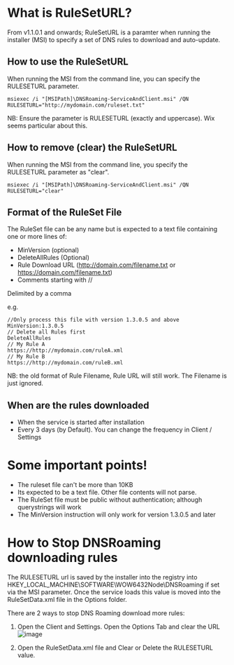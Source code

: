 # What is RuleSetURL?

From v1.1.0.1 and onwards; RuleSetURL is a paramter when running the installer (MSI) to specify a set of DNS rules to download and auto-update.

## How to use the RuleSetURL

When running the MSI from the command line, you can specify the RULESETURL parameter.
```
msiexec /i "[MSIPath]\DNSRoaming-ServiceAndClient.msi" /QN RULESETURL="http://mydomain.com/ruleset.txt"
```

NB: Ensure the parameter is RULESETURL (exactly and uppercase). Wix seems particular about this.

## How to remove (clear) the RuleSetURL

When running the MSI from the command line, you specify the RULESETURL parameter as "clear".
```
msiexec /i "[MSIPath]\DNSRoaming-ServiceAndClient.msi" /QN RULESETURL="clear"
```

## Format of the RuleSet File

The RuleSet file can be any name but is expected to a text file containing one or more lines of:
- MinVersion (optional)
- DeleteAllRules (Optional)
- Rule Download URL (http://domain.com/filename.txt or https://domain.com/filename.txt)
- Comments starting with //

Delimited by a comma

e.g.
```
//Only process this file with version 1.3.0.5 and above
MinVersion:1.3.0.5
// Delete all Rules first
DeleteAllRules
// My Rule A
https://http://mydomain.com/ruleA.xml
// My Rule B
https://http://mydomain.com/ruleB.xml
```

NB: the old format of Rule Filename, Rule URL will still work. The Filename is just ignored.

## When are the rules downloaded

- When the service is started after installation
- Every 3 days (by Default). You can change the frequency in Client / Settings

# Some important points!

- The ruleset file can't be more than 10KB
- Its expected to be a text file. Other file contents will not parse.
- The RuleSet file must be public without authentication; although querystrings will work
- The MinVersion instruction will only work for version 1.3.0.5 and later

# How to Stop DNSRoaming downloading rules

The RULESETURL url is saved by the installer into the registry into HKEY_LOCAL_MACHINE\SOFTWARE\WOW6432Node\DNSRoaming if set via the MSI parameter.
Once the service loads this value is moved into the RuleSetData.xml file in the Options folder.

There are 2 ways to stop DNS Roaming download more rules:
1. Open the Client and Settings. Open the Options Tab and clear the URL
![image](https://user-images.githubusercontent.com/15990355/159150792-98b95fc5-349d-404e-b1f0-97b9504d6438.png)

2. Open the RuleSetData.xml file and Clear or Delete the RULESETURL value.
